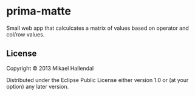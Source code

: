 # prima-matte

Small web app that calculcates a matrix of values based on operator and col/row values.

## License

Copyright © 2013 Mikael Hallendal

Distributed under the Eclipse Public License either version 1.0 or (at
your option) any later version.
